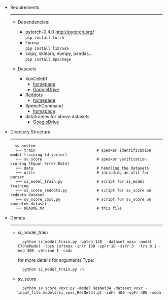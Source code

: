* Requirements

    ----------
    
    * Dependencies:
        * pytorch-0.4.0  http://pytorch.org/  
            `pip install torch`
        * librosa  
            `pip install librosa`
        * scipy, sklearn, numpy, pandas...  
            `pip install $package`
   
    * Datasets  
        * VoxCeleb1
            - [homepage](http://www.robots.ox.ac.uk/~vgg/data/voxceleb/) 
            - [GoogleDrive](https://drive.google.com/drive/folders/1__Ob2AUuAdzVDRCVhKtKSvGmTKHUKTuR)
        * Reddots   
            - [homepage](https://sites.google.com/site/thereddotsproject/)
        * SpeechCommand
            - [homapage](https://ai.googleblog.com/2017/08/launching-speech-commands-dataset.html)
        * dataframes for above datasets
            - [GoogleDrive](https://drive.google.com/open?id=17LwA37xbMft4ciqHKh0ntxf-Q79T0vL2)
 
* Directory Structure

    ----------
    
        sv_system  
        ├── train                           # speaker identification model training (d-vector)   
        ├── sv_score                        # speaker verification scoring (Equal Error Rate)  
        ├── data                            # handling the datasets  
        ├── utils                           # including an util for parser  
        ├── si_model_train.py               # script for si_model training  
        ├── sv_score_reddots.py             # script for sv_score on reddots dataset  
        ├── sv_score_voxc.py                # script for sv_score on voxceleb dataset   
        └── README.md                       # this file  
    
* Demos

    ----------
    
    * si_model_train
    
            python si_model_train.py -batch 128  -dataset voxc -model CTdnnModel -loss softmax -inFr 100 -spFr 10 -stFr 3  -lrs 0.1 -nep 300 -version 1 -cuda
        
        for more details for arguments Type:
        
            python si_model_train.py -h  
            
    * sv_score  
       
            python sv_score_voxc.py -model ResNet34 -dataset voxc -input_file models/si_voxc_ResNet34.pt -inFr 400 -spFr 400 -cuda
